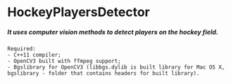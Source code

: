 # HockeyPlayersDetector

##### It uses computer vision methods to detect players on the hockey field.

```
Required:
- C++11 compiler;
- OpenCV3 built with ffmpeg support;
- Bgslibrary for OpenCV3 (libbgs.dylib is built library for Mac OS X,
bgslibrary - folder that contains headers for built library).
```
